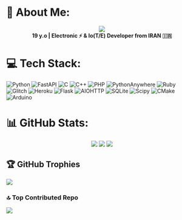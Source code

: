 # 💫 About Me:
<div align="center">
  <img src="https://visitcount.itsvg.in/api?id=PySudo&icon=7&color=5"><br>
  <b>19 y.o | Electronic ⚡️ & Io(T/E) Developer from IRAN 🇮🇷</b>
</div>

# 💻 Tech Stack:

![Python](https://img.shields.io/badge/python-3670A0?style=flat-square&logo=python&logoColor=ffdd54) ![FastAPI](https://img.shields.io/badge/FastAPI-005571?style=flat-square&logo=fastapi) ![C](https://img.shields.io/badge/c-%2300599C.svg?style=flat-square&logo=c&logoColor=white) ![C++](https://img.shields.io/badge/c++-%2300599C.svg?style=flat-square&logo=c%2B%2B&logoColor=white) ![PHP](https://img.shields.io/badge/php-%23777BB4.svg?style=flat-square&logo=php&logoColor=white) ![PythonAnywhere](https://img.shields.io/badge/pythonanywhere-%232F9FD7.svg?style=flat-square&logo=pythonanywhere&logoColor=151515) ![Ruby](https://img.shields.io/badge/ruby-%23CC342D.svg?style=flat-square&logo=ruby&logoColor=white) ![Glitch](https://img.shields.io/badge/glitch-%233333FF.svg?style=flat-square&logo=glitch&logoColor=white) ![Heroku](https://img.shields.io/badge/heroku-%23430098.svg?style=flat-square&logo=heroku&logoColor=white) ![Flask](https://img.shields.io/badge/flask-%23000.svg?style=flat-square&logo=flask&logoColor=white) ![AIOHTTP](https://img.shields.io/badge/iohttp-%232C5bb4.svg?style=flat-square&logo=aiohttp&logoColor=white) ![SQLite](https://img.shields.io/badge/sqlite-%2307405e.svg?style=flat-square&logo=sqlite&logoColor=white) ![Scipy](https://img.shields.io/badge/SciPy-%230C55A5.svg?style=flat-square&logo=scipy&logoColor=%white) ![CMake](https://img.shields.io/badge/CMake-%23008FBA.svg?style=flat-square&logo=cmake&logoColor=white) ![Arduino](https://img.shields.io/badge/-Arduino-00979D?style=for-the-badge&logo=Arduino&logoColor=white)

# 📊 GitHub Stats:
<div align="center">
  <img src="https://github-readme-stats.vercel.app/api?username=PySudo&theme=dark&hide_border=true&include_all_commits=false&count_private=false">
  <img src="https://github-readme-streak-stats.herokuapp.com/?user=PySudo&theme=dark&hide_border=true">
  <img src="https://github-readme-stats.vercel.app/api/top-langs/?username=PySudo&theme=dark&hide_border=true&include_all_commits=false&count_private=false&layout=compact">
</div>

## 🏆 GitHub Trophies
![](https://github-profile-trophy.vercel.app/?username=PySudo&theme=radical&no-frame=false&no-bg=true&margin-w=4)

### 🔝 Top Contributed Repo
![](https://github-contributor-stats.vercel.app/api?username=PySudo&limit=5&theme=radical&combine_all_yearly_contributions=true)
<!-- Proudly created with GPRM ( https://gprm.itsvg.in ) -->
